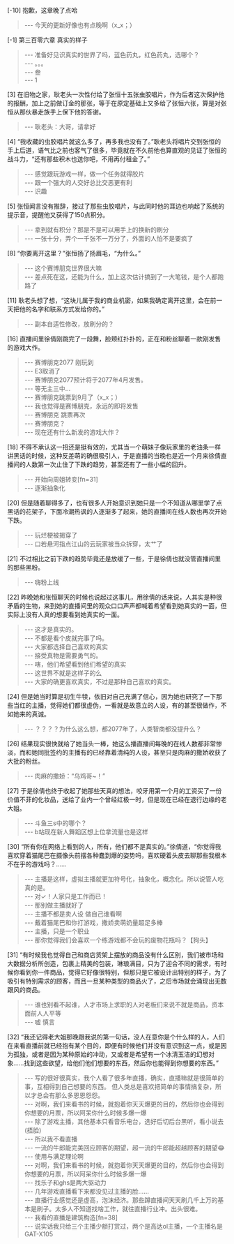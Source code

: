 
[-10] 抱歉，这章晚了点哈
>--- 今天的更新好像也有点晚啊（x_x；）<br>

[-1] 第三百零六章 真实的样子
>--- 准备好见识真实的世界了吗，蓝色药丸，红色药丸，选哪个？<br>
>--- 。。。<br>
>--- 叁<br>
>--- 1<br>

[3] 在旧物之家，耿老头一次性付给了张恒十五张虫胶唱片，作为后者这次保护他的报酬，加上之前做订金的那张，等于在原定基础上又多给了张恒六张，算是对张恒从那伙暴走族手上保下他的答谢。
>--- 耿老头：大哥，请拿好<br>

[4] “我收藏的虫胶唱片就这么多了，再多我也没有了。”耿老头将唱片交到张恒的手上后道，语气比之前也客气了很多，毕竟就在不久前他也算直观的见证了张恒的战斗力，“还有那些积木也送你吧，不用再付租金了。”
>--- 感觉跟玩游戏一样，做一个任务就得胶片<br>
>--- 跟一个强大的人交好总比交恶更有利<br>
>--- 识趣<br>

[5] 张恒闻言没有推辞，接过了那些虫胶唱片，与此同时他的耳边也响起了系统的提示音，提醒他又获得了150点积分。
>--- 拿到就有积分？那是不是可以用手上的换新的刷分<br>
>--- 一张十分，弄个一千张不一万分了，外面的人怕不是要疯了<br>

[8] “你要离开这里？”张恒扬了扬眉毛，“为什么。”
>--- 这个赛博朋克世界很大嘛<br>
>--- 差点死在这，还能为什么，加上这次估计搞到了一大笔钱，是个人都跑路了<br>

[11] 耿老头想了想，“这块儿属于我的商业机密，如果我确定离开这里，会在前一天把他的名字和联系方式发给你的。”
>--- 副本自适性修改，放刷分的？<br>

[16] 直播间里徐倩刚跳完了一段舞，脸颊红扑扑的，正在和粉丝聊着一款刚发售的游戏大作。
>--- 赛博朋克2077 刚玩到<br>
>--- E3取消了<br>
>--- 赛博朋克2077预计将于2077年4月发售。<br>
>--- 等无主三中…<br>
>--- 赛博朋克跳票到9月了（x_x；）<br>
>--- 我也觉得是赛博朋克，永远的即将发售<br>
>--- 赛博朋克 跳票再次<br>
>--- 赛博朋克？<br>
>--- 现在还有什么新发的游戏大作？<br>

[18] 不得不承认这一招还是挺有效的，尤其当一个萌妹子像玩家里的老油条一样讲黑话的时候，这种反差萌的确很吸引人，于是直播的当晚也是近一个月来徐倩直播间的人数第一次止住了下跌的趋势，甚至还有了一些小幅的回升。
>--- 开始向周姐转变[fn=31]<br>
>--- 逐渐抽象化<br>

[20] 但是随着聊得多了，也有很多人开始意识到她只是一个不知道从哪里学了点黑话的花架子，下面冷潮热讽的人逐渐多了起来，她的直播间在线人数也再次开始下跌。
>--- 玩烂梗被揭穿了<br>
>--- 口若悬河指点江山的云玩家被当众拆穿，太艹了<br>

[21] 不过相比之前下跌的趋势毕竟还是放缓了一些，于是徐倩也就没管直播间里的那些黑粉。
>--- 嗨粉上线<br>

[22] 昨晚她和张恒聊天的时候也说起过这事儿，用徐倩的话来说，人其实是种很矛盾的生物，来到她的直播间里的观众口口声声都喊着希望看到她真实的一面，但实际上没有人真的想要看到她真实的一面。
>--- 这才是真实的。<br>
>--- 不都是看个皮就完事了吗。<br>
>--- 大家都选择自己喜欢的真实<br>
>--- 接受真物是需要勇气的。<br>
>--- 嗐，他们希望看到他们希望的真实<br>
>--- 这世界不就是这样子的么<br>
>--- 大家的确更喜欢真实，不过是那种自己喜欢的真实。<br>

[24] 但是她当时算是初生牛犊，依旧对自己充满了信心，因为她也研究了一下那些当红的主播，觉得她们都很虚伪，一看就是故意立的人设，有的甚至很做作，不如她来的真诚。
>--- ？？？？为什么这么想，都2077年了，人类智商都没提升么？<br>

[26] 结果现实很快就给了她当头一棒，她这么播直播间每晚的在线人数都非常惨淡，而和她同批签约的主播有的已经靠着清纯的人设，甚至只是肉麻的撒娇收获了大批的粉丝。
>--- 肉麻的撒娇：“乌鸡哥~！”<br>

[27] 于是徐倩也终于收起了她那些天真的想法，咬牙用第一个月的工资买了一份价值不菲的化妆品，送给了业内一个曾经红极一时，但是现在已经在退行边缘的老大姐。
>--- 斗鱼三s中的哪个？<br>
>--- b站现在新人舞蹈区想上位拿流量也是这样<br>

[30] “所有你在网络上看到的人，所有，他们都不是真实的。”徐倩道，“你觉得我喜欢穿着猫尾巴在摄像头前摆各种蠢到爆的姿势吗，喜欢硬着头皮去聊那些我根本不在乎的游戏吗？……
>--- 主播是这样，虚拟主播就更加符号化，抽象化，概念化。所以说管人吃真的是。<br>
>--- 对✓！人家只是工作而已！<br>
>--- 那别做主播就好了<br>
>--- 主播不都是卖人设 做自己谁看啊<br>
>--- 戴着猫尾巴和你打游戏，撒娇卖萌奶量超足多棒<br>
>--- 主播，只是一个职业<br>
>--- 那你觉得我们会喜欢一个练游戏都不会玩的废物花瓶吗？【狗头】<br>

[31] “有时候我也觉得自己和商店货架上摆放的商品没有什么区别，我们被市场和大数据分析所创造，包裹上精美的包装，琳琅满目，只为了迎合不同的需求，有时候你看到你一件商品，觉得它好像很特别，但那只是它被设计出特别的样子，为了吸引有特别需求的顾客，而且一旦某种类型的商品火了，之后市场就会涌现出无数跟风的商品。
>--- 谁也别看不起谁，人才市场上求职的人对老板们来说不就是商品，资本面前人人平等<br>
>--- 嘘 慎言<br>

[32] “我还记得老大姐那晚跟我说的第一句话，没人在意你是个什么样的人，人们在来看直播前就已经抱有某个目的，即便有时候他们并没有意识到这一点，或是因为孤独，或者是因为某种原始的冲动，又或者是希望有一个冰清玉洁的幻想对象……找到这些欲望，给他们他们想要的东西，然后你也能得到你想要的东西。”
>--- 写的很好很真实，我个人看了很多年直播，确实，直播嘛就是很简单的事，互相得到自己想要的东西。
但人类总是喜欢把简单的事情搞复杂，所以才总会有那么多恩恩怨怨。<br>
>--- 对啊，我们来看书的时候，就抱着你天天爆更的目的，然后你也会得到你想要的月票，所以阿呆你什么时候多爆一爆<br>
>--- 除了游戏主播，其他基本只看音乐电台，选好后切后台黑听，看小说去(捂脸)<br>
>--- 所以我不看直播<br>
>--- 一流的牛郎能完美回应顾客的期望，超一流的牛郎能超越顾客的期望😂<br>
>--- 使用与满足理论啊<br>
>--- 对啊，我们来看书的时候，就抱着你天天爆更的目的，然后你也会得到你想要的月票，所以阿呆你什么时候多爆一爆<br>
>--- 找乐子和ghs是两大驱动力<br>
>--- 几年游戏直播看下来都没见过主播的脸……<br>
>--- 直播行业感觉还是虚高，泡沫经济。那些蹲直播间天天刷几千上万的基本是刷子。太多人不知道找啥工作，就往直播行业冲。出头很难。<br>
>--- 我看的直播是建筑构造[fn=38]<br>
>--- 说实话我只给三个主播少额打赏过，两个是高达ol主播，一个主播名是GAT-X105<br>

